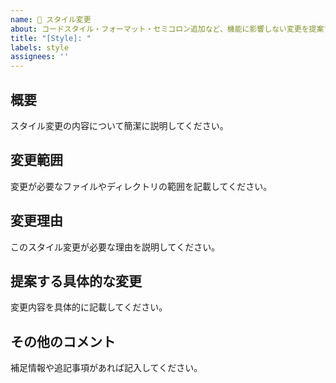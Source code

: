 ```yaml
---
name: 🎨 スタイル変更
about: コードスタイル・フォーマット・セミコロン追加など、機能に影響しない変更を提案するテンプレートです。
title: "[Style]: "
labels: style
assignees: ''
---
```


<!------（必須）------>
## 概要

スタイル変更の内容について簡潔に説明してください。

## 変更範囲

変更が必要なファイルやディレクトリの範囲を記載してください。

<!------（推奨）------>
## 変更理由

このスタイル変更が必要な理由を説明してください。

## 提案する具体的な変更

変更内容を具体的に記載してください。

<!------（任意）------>
## その他のコメント

補足情報や追記事項があれば記入してください。
